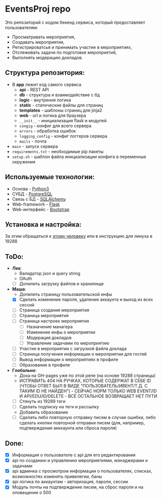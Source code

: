 # EventsProj repo
Это репозиторий с кодом бекенд сервиса, который предоставляет пользователям:
*   Просматривать мероприятия,
*   Создавать мероприятия,
*   Регистрироватсья и принимать участие в мероприятиях,
*   Отслеживать задачи по подготовке мероприятий,
*   Выполнять модерацию докладов.

## Структура репозитория:
*   В **app** лежит код самого сервиса
    *   **api** - REST API
    *   **db** - структура и взаимодействие с бд
    *   **logic** - внутрення логика
    *   **static** - статические файлы для страниц
    *   **templates** - шаблоны страниц для jinja2
    *   **web** - url и логика для браузера
    *   `__init__` - инициализация flask и модулей
    *   `congig` - конфиг для всего сервера
    *   `errors` - обработка ошибок
    *   `logging_config` - конфиг логгеров сервера
    *   `mails` - почта
*   `main` - запуск сервера
*   `requirements.txt` - необходимые pip пакеты
*   `setup.sh` - шаблон файла инициализации конфига в переменные окружения

## Используемые технологии:
*   Основа - [Python3](https://www.python.org/)
*   СУБД - [PostgreSQL](https://www.postgresql.org/)
*   Связь с БД - [SQLAlchemy](https://www.sqlalchemy.org/)
*   Web-framework - [Flask](http://flask.pocoo.org/)
*   Web-интерфейс - [Bootstrap](https://getbootstrap.com/) 

## Установка и настройка:
За этим обращаться к [этому человеку](https://github.com/mvalkhimovich) или в инструкцию для линуха в 19288

## ToDo:
*   **Лев**:
    - Валидатор json и query string
    - OAuth
    - [ ] Допилить загрузку файлов и хранилище
*   **Маша**:
    - Допилить страницу пользовательской инфы
    - [x] Сделать изменение пароля, удаление аккаунта и выход из всех сессий
    - [ ] Страница создания мероприятия
    - [ ] Страница мероприятия
    - [ ] Страница настроек мероприятия
        - [ ] Назначение манагера
        - [ ] Изменение инфы о мероприятии
        - [ ] Модерация докладов
        - [ ] Управление задачами по мероприятию
    - [ ] Участие в мероприятии с загрузкой файла доклада
    - [ ] Страница получения информации о мероприятии для гостей
    - [ ] Вывод информации о мероприятиях в профиле
    - [ ] Образование в профиле
*   **Глобально**:
    - Дока на GH-pages уже по этой репе (на основе 19288 страницы)
    - ИСПРАВИТЬ 404 НА РУЧКАХ, КОТОРЫЕ СОДЕРЖАТ В СЕБЕ ID (ЧТОБЫ ОТВЕТ БЫЛ В ВИДЕ "ПОЛЬЗОВАТЕЛЬ/ИВЕНТ/Т.Д. С ТАКИМ ID НЕ НАЙДЕН") - СЕЙЧАС НОРМ ТОЛЬКО WEB EVENT/ID И API/EDU/ID/DELETE - ВСЁ ОСТАЛЬНОЕ ВОЗВРАЩАЕТ НЕТ ПУТИ
    - [ ] Стянуть из 19289 тэги
    - [ ] Сделать подписку на теги и рассылку
    - Добавить образование
    - [ ] Сделать либо повторную отправку писем в случае ошибки, либо сделать кнопки повторной отправки писем (для, например, подтверждения акккаунта или сброса пароля)

## Done:
- [x]   Информация о пользователе с api для его редактирования
- [x]   api по созданию и управлению мероприятиями, мэнэджерами и задачами
- [x]   api админка с просмотром информации о пользователях, списках, возможностях изменять привелегии, баны
- [x]   api логика по аккаунтам - авторизация, пароли, сессии
- [x]   Модуль почты на подтверждение писем, на сброс пароля и на оповещение о 500
